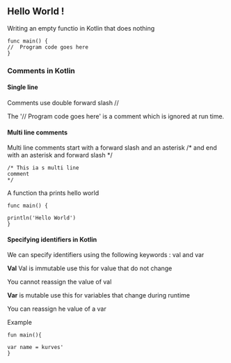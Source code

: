 
## Hello World !

Writing an empty functio in Kotlin that does nothing
```
func main() {
//  Program code goes here
}
```

### Comments in Kotlin 

#### Single line

Comments use double forward slash  //

The '// Program code goes here' is a comment which is ignored at run time.

#### Multi line comments

Multi line comments start with a forward slash and an asterisk /* and end with an asterisk and forward slash */

```
/* This ia s multi line 
comment 
*/

```
A function tha prints hello world

```
func main() {

println('Hello World')
}
```

#### Specifying identifiers in Kotlin

We can specify identifiers using the following keywords : val and var

**Val** Val is immutable use this for value that do not change 

You cannot reassign the value of val

**Var** is mutable use  this for variables that change during runtime

You can reassign he value of a var

Example

```
fun main(){

var name = kurves'
}
```
